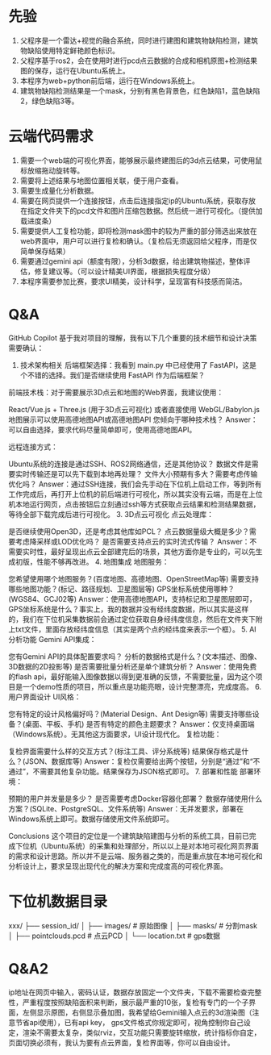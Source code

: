 # 先验
1. 父程序是一个雷达+视觉的融合系统，同时进行建图和建筑物缺陷检测，建筑物缺陷使用特定鲜艳颜色标识。
2. 父程序基于ros2，会在使用时进行pcd点云数据的合成和相机原图+检测结果图的保存，运行在Ubuntu系统上。
3. 本程序为web+python前后端，运行在Windows系统上。
4. 建筑物缺陷检测结果是一个mask，分别有黑色背景色，红色缺陷1，蓝色缺陷2，绿色缺陷3等。

# 云端代码需求
1. 需要一个web端的可视化界面，能够展示最终建图后的3d点云结果，可使用鼠标放缩拖动旋转等。
2. 需要将上述结果与地图位置相关联，便于用户查看。
3. 需要生成量化分析数据。
4. 需要在网页提供一个连接按钮，点击后连接指定ip的Ubuntu系统，获取存放在指定文件夹下的pcd文件和图片压缩包数据。然后统一进行可视化。（提供加载进度条）
5. 需要提供人工复检功能，即将检测mask图中的较为严重的部分筛选出来放在web界面中，用户可以进行复检和确认。（复检后无须返回给父程序，而是仅简单保存结果）
6. 需要通过gemini api（额度有限），分析3d数据，给出建筑物描述，整体评估，修复建议等。（可以设计精美UI界面，根据损失程度分级）
7. 本程序需要参加比赛，要求UI精美，设计科学，呈现富有科技感而简洁。

# Q&A
GitHub Copilot
基于我对项目的理解，我有以下几个重要的技术细节和设计决策需要确认：

1. 技术架构相关
后端框架选择：我看到 main.py 中已经使用了 FastAPI，这是个不错的选择。我们是否继续使用 FastAPI 作为后端框架？

前端技术栈：对于需要展示3D点云和地图的Web界面，我建议使用：

React/Vue.js + Three.js (用于3D点云可视化)
或者直接使用 WebGL/Babylon.js
地图展示可以使用高德地图API或高德地图API 您倾向于哪种技术栈？
Answer：可以自由选择，要求代码尽量简单即可，使用高德地图API。

远程连接方式：

Ubuntu系统的连接是通过SSH、ROS2网络通信，还是其他协议？
数据文件是需要实时传输还是可以先下载到本地再处理？
文件大小预期有多大？需要考虑传输优化吗？
Answer：通过SSH连接，我们会先手动在下位机上启动工作，等到所有工作完成后，再打开上位机的前后端进行可视化，所以其实没有云端，而是在上位机本地运行网页，点击按钮后立刻通过ssh等方式获取点云结果和检测结果数据，等待全部下载完成后进行可视化。
3. 3D点云可视化
点云处理库：

是否继续使用Open3D，还是考虑其他库如PCL？
点云数据量级大概是多少？需要考虑降采样或LOD优化吗？
是否需要支持点云的实时流式传输？
Answer：不需要实时性，最好呈现出点云全部建完后的场景，其他方面你是专业的，可以先生成初版，性能不够再改进。
4. 地图集成
地图服务：

您希望使用哪个地图服务？(百度地图、高德地图、OpenStreetMap等)
需要支持哪些地图功能？(标记、路径规划、卫星图层等)
GPS坐标系统使用哪种？(WGS84、GCJ02等)
Answer：使用高德地图API，支持标记和卫星图层即可，GPS坐标系统是什么？事实上，我的数据并没有经纬度数据，所以其实是这样的，我们在下位机采集数据前会通过定位获取自身经纬度信息，然后在文件夹下附上txt文件，里面存放经纬度信息（其实是两个点的经纬度来表示一个框）。
5. AI分析功能
Gemini API集成：

您有Gemini API的具体配置要求吗？
分析的数据格式是什么？(文本描述、图像、3D数据的2D投影等)
是否需要批量分析还是单个建筑分析？
Answer：使用免费的flash api，最好能输入图像数据以得到更准确的反馈，不需要批量，因为这个项目是一个demo性质的项目，所以重点是功能亮眼，设计完整漂亮，完成度高。
6. 用户界面设计
UI风格：

您有特定的设计风格偏好吗？(Material Design、Ant Design等)
需要支持哪些设备？(桌面、平板、手机)
是否有特定的颜色主题要求？
Answer：仅支持桌面端（Windows系统）。无其他这方面要求，UI设计现代化。
复检功能：

复检界面需要什么样的交互方式？(标注工具、评分系统等)
结果保存格式是什么？(JSON、数据库等)
Answer：复检仅需要给出两个按钮，分别是“通过”和“不通过”，不需要其他复杂功能。结果保存为JSON格式即可。
7. 部署和性能
部署环境：

预期的用户并发量是多少？
是否需要考虑Docker容器化部署？
数据存储使用什么方案？(SQLite、PostgreSQL、文件系统等)
Answer：无并发要求，部署在Windows系统上即可。数据存储使用文件系统即可。

Conclusions
这个项目的定位是一个建筑缺陷建图与分析的系统工具，目前已完成下位机（Ubuntu系统）的采集和处理部分，所以以上是对本地可视化网页界面的需求和设计思路。所以并不是云端、服务器之类的，而是重点放在本地可视化和分析设计上，要求呈现出现代化的解决方案和完成度高的可视化界面。

# 下位机数据目录

xxx/
├── session_id/
│   ├── images/           # 原始图像
│   ├── masks/           # 分割mask
│   ├── pointclouds.pcd     # 点云PCD
│   └── location.txt        # gps数据

# Q&A2
ip地址在网页中输入，密码认证，数据存放固定一个文件夹，下载不需要检查完整性，严重程度按照缺陷面积来判断，展示最严重的10张，复检有专门的一个子界面，左侧显示原图，右侧显示叠加图，我希望给Gemini输入点云的3d渲染图（注意节省api使用），已有api key， gps文件格式你规定即可，视角控制你自己设定，渲染不需要太复杂，类似rviz，交互功能只需要旋转缩放，统计指标你自定，页面切换必须有，我认为要有点云界面，复检界面等，你可以自由设计。
